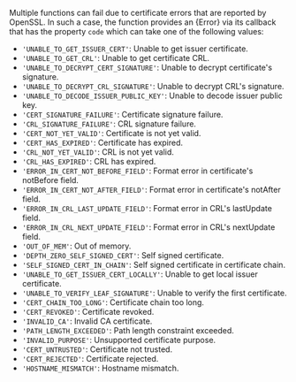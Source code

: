 
Multiple functions can fail due to certificate errors that are reported by
OpenSSL. In such a case, the function provides an {Error} via its callback that
has the property `code` which can take one of the following values:

<!--
values are taken from src/crypto/crypto_common.cc
description are taken from deps/openssl/openssl/crypto/x509/x509_txt.c
-->
* `'UNABLE_TO_GET_ISSUER_CERT'`: Unable to get issuer certificate.
* `'UNABLE_TO_GET_CRL'`: Unable to get certificate CRL.
* `'UNABLE_TO_DECRYPT_CERT_SIGNATURE'`: Unable to decrypt certificate's
  signature.
* `'UNABLE_TO_DECRYPT_CRL_SIGNATURE'`: Unable to decrypt CRL's signature.
* `'UNABLE_TO_DECODE_ISSUER_PUBLIC_KEY'`: Unable to decode issuer public key.
* `'CERT_SIGNATURE_FAILURE'`: Certificate signature failure.
* `'CRL_SIGNATURE_FAILURE'`: CRL signature failure.
* `'CERT_NOT_YET_VALID'`: Certificate is not yet valid.
* `'CERT_HAS_EXPIRED'`: Certificate has expired.
* `'CRL_NOT_YET_VALID'`: CRL is not yet valid.
* `'CRL_HAS_EXPIRED'`: CRL has expired.
* `'ERROR_IN_CERT_NOT_BEFORE_FIELD'`: Format error in certificate's notBefore
  field.
* `'ERROR_IN_CERT_NOT_AFTER_FIELD'`: Format error in certificate's notAfter
  field.
* `'ERROR_IN_CRL_LAST_UPDATE_FIELD'`: Format error in CRL's lastUpdate field.
* `'ERROR_IN_CRL_NEXT_UPDATE_FIELD'`: Format error in CRL's nextUpdate field.
* `'OUT_OF_MEM'`: Out of memory.
* `'DEPTH_ZERO_SELF_SIGNED_CERT'`: Self signed certificate.
* `'SELF_SIGNED_CERT_IN_CHAIN'`: Self signed certificate in certificate chain.
* `'UNABLE_TO_GET_ISSUER_CERT_LOCALLY'`: Unable to get local issuer certificate.
* `'UNABLE_TO_VERIFY_LEAF_SIGNATURE'`: Unable to verify the first certificate.
* `'CERT_CHAIN_TOO_LONG'`: Certificate chain too long.
* `'CERT_REVOKED'`: Certificate revoked.
* `'INVALID_CA'`: Invalid CA certificate.
* `'PATH_LENGTH_EXCEEDED'`: Path length constraint exceeded.
* `'INVALID_PURPOSE'`: Unsupported certificate purpose.
* `'CERT_UNTRUSTED'`: Certificate not trusted.
* `'CERT_REJECTED'`: Certificate rejected.
* `'HOSTNAME_MISMATCH'`: Hostname mismatch.

